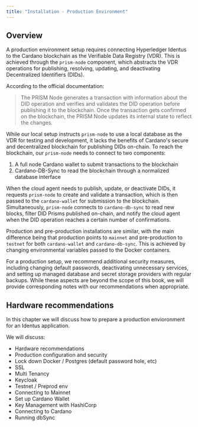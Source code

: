 ```yaml
---
title: "Installation - Production Environment"
---
```

## Overview

A production environment setup requires connecting Hyperledger Identus to the Cardano blockchain as the Verifiable Data Registry (VDR). This is achieved through the `prism-node` component, which abstracts the VDR operations for publishing, resolving, updating, and deactivating Decentralized Identifiers (DIDs).

According to the official documentation:

>The PRISM Node generates a transaction with information about the DID operation and verifies and validates the DID operation before publishing it to the blockchain. Once the transaction gets confirmed on the blockchain, the PRISM Node updates its internal state to reflect the changes.

While our local setup instructs `prism-node` to use a local database as the VDR for testing and development, it lacks the benefits of Cardano's secure and decentralized blockchain for publishing DIDs on-chain. To reach the blockchain, our `prism-node` needs to connect to two components:

1. A full node Cardano wallet to submit transactions to the blockchain
2. Cardano-DB-Sync to read the blockchain through a normalized database interface

When the cloud agent needs to publish, update, or deactivate DIDs, it requests `prism-node` to create and validate a transaction, which is then passed to the `cardano-wallet` for submission to the blockchain. Simultaneously, `prism-node` connects to `cardano-db-sync` to read new blocks, filter DID Prisms published on-chain, and notify the cloud agent when the DID operation reaches a certain number of confirmations.

Production and pre-production installations are similar, with the main difference being that production points to `mainnet` and pre-production to `testnet` for both `cardano-wallet` and `cardano-db-sync`. This is achieved by changing environmental variables passed to the Docker containers.

For a production setup, we recommend additional security measures, including changing default passwords, deactivating unnecessary services, and setting up managed database and secret storage providers with regular backups. While these aspects are beyond the scope of this book, we will provide corresponding notes with our recommendations when appropriate.

## Hardware recommendations



In this chapter we will discuss how to prepare a production envioronment for an Identus application.

We will discuss:

- Hardware recommendations
- Production configuration and security
- Lock down Docker / Postgres (default password hole, etc)
- SSL
- Multi Tenancy
- Keycloak
- Testnet / Preprod env
- Connecting to Mainnet
- Set up Cardano Wallet
- Key Management with HashiCorp
- Connecting to Cardano
- Running dbSync


